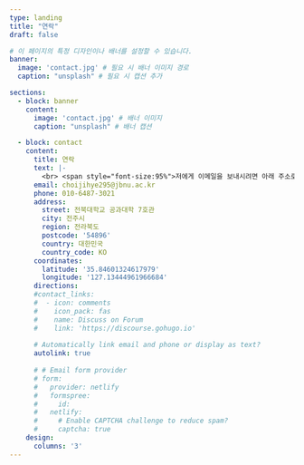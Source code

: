 ```yaml
---
type: landing
title: "연락"
draft: false

# 이 페이지의 특정 디자인이나 배너를 설정할 수 있습니다.
banner:
  image: 'contact.jpg' # 필요 시 배너 이미지 경로
  caption: "unsplash" # 필요 시 캡션 추가

sections:
  - block: banner
    content:
      image: 'contact.jpg' # 배너 이미지
      caption: "unsplash" # 배너 캡션

  - block: contact
    content:
      title: 연락
      text: |-
        <br> <span style="font-size:95%">저에게 이메일을 보내시려면 아래 주소로 보내주세요.</span> <br>
      email: choijihye295@jbnu.ac.kr
      phone: 010-6487-3021
      address:
        street: 전북대학교 공과대학 7호관
        city: 전주시
        region: 전라북도
        postcode: '54896'
        country: 대한민국
        country_code: KO
      coordinates:
        latitude: '35.84601324617979'
        longitude: '127.13444961966684'
      directions: 
      #contact_links:
      #  - icon: comments
      #    icon_pack: fas
      #    name: Discuss on Forum
      #    link: 'https://discourse.gohugo.io'
    
      # Automatically link email and phone or display as text?
      autolink: true
    
      # # Email form provider
      # form:
      #   provider: netlify
      #   formspree:
      #     id:
      #   netlify:
      #     # Enable CAPTCHA challenge to reduce spam?
      #     captcha: true
    design:
      columns: '3'
---
```

